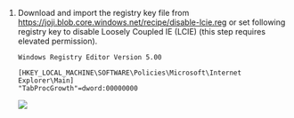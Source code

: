 1. Download and import the registry key file from <https://joji.blob.core.windows.net/recipe/disable-lcie.reg> or set following registry key to disable Loosely Coupled IE (LCIE) (this step requires elevated permission).

    ```
    Windows Registry Editor Version 5.00

    [HKEY_LOCAL_MACHINE\SOFTWARE\Policies\Microsoft\Internet Explorer\Main]
    "TabProcGrowth"=dword:00000000
    ```

    ![](https://joji.blob.core.windows.net/recipe/disable-lcie-1.png)
